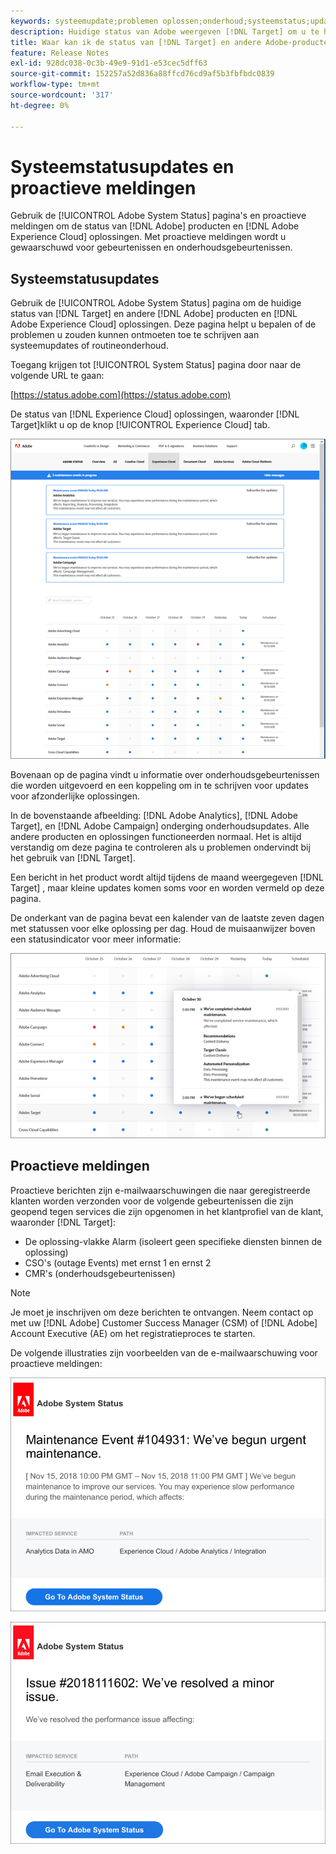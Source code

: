 ```yaml
---
keywords: systeemupdate;problemen oplossen;onderhoud;systeemstatus;update-status
description: Huidige status van Adobe weergeven [!DNL Target] om u te helpen bepalen of de problemen u zouden kunnen ontmoeten toe te schrijven zijn aan systeemupdates of routineonderhoud.
title: Waar kan ik de status van [!DNL Target] en andere Adobe-producten?
feature: Release Notes
exl-id: 928dc038-0c3b-49e9-91d1-e53cec5dff63
source-git-commit: 152257a52d836a88ffcd76cd9af5b3fbfbdc0839
workflow-type: tm+mt
source-wordcount: '317'
ht-degree: 0%

---
```


# Systeemstatusupdates en proactieve meldingen

Gebruik de [!UICONTROL Adobe System Status] pagina&#39;s en proactieve meldingen om de status van [!DNL Adobe] producten en [!DNL Adobe Experience Cloud] oplossingen. Met proactieve meldingen wordt u gewaarschuwd voor gebeurtenissen en onderhoudsgebeurtenissen.

## Systeemstatusupdates

Gebruik de [!UICONTROL Adobe System Status] pagina om de huidige status van [!DNL Target] en andere [!DNL Adobe] producten en [!DNL Adobe Experience Cloud] oplossingen. Deze pagina helpt u bepalen of de problemen u zouden kunnen ontmoeten toe te schrijven aan systeemupdates of routineonderhoud.

Toegang krijgen tot [!UICONTROL System Status] pagina door naar de volgende URL te gaan:

[https://status.adobe.com](https://status.adobe.com)

De status van [!DNL Experience Cloud] oplossingen, waaronder [!DNL Target]klikt u op de knop [!UICONTROL Experience Cloud] tab.

![](assets/system_status.png)

Bovenaan op de pagina vindt u informatie over onderhoudsgebeurtenissen die worden uitgevoerd en een koppeling om in te schrijven voor updates voor afzonderlijke oplossingen.

In de bovenstaande afbeelding: [!DNL Adobe Analytics], [!DNL Adobe Target], en [!DNL Adobe Campaign] onderging onderhoudsupdates. Alle andere producten en oplossingen functioneerden normaal. Het is altijd verstandig om deze pagina te controleren als u problemen ondervindt bij het gebruik van [!DNL Target].

Een bericht in het product wordt altijd tijdens de maand weergegeven [!DNL Target] , maar kleine updates komen soms voor en worden vermeld op deze pagina.

De onderkant van de pagina bevat een kalender van de laatste zeven dagen met statussen voor elke oplossing per dag. Houd de muisaanwijzer boven een statusindicator voor meer informatie:

![](assets/system_status_indicator.png)

## Proactieve meldingen

Proactieve berichten zijn e-mailwaarschuwingen die naar geregistreerde klanten worden verzonden voor de volgende gebeurtenissen die zijn geopend tegen services die zijn opgenomen in het klantprofiel van de klant, waaronder [!DNL Target]:

* De oplossing-vlakke Alarm (isoleert geen specifieke diensten binnen de oplossing)
* CSO&#39;s (outage Events) met ernst 1 en ernst 2
* CMR&#39;s (onderhoudsgebeurtenissen)

>[!NOTE]
>
>Je moet je inschrijven om deze berichten te ontvangen. Neem contact op met uw [!DNL Adobe] Customer Success Manager (CSM) of [!DNL Adobe] Account Executive (AE) om het registratieproces te starten.

De volgende illustraties zijn voorbeelden van de e-mailwaarschuwing voor proactieve meldingen:

![Proactieve kennisgeving 1](/help/main/r-release-notes/assets/proactive-notification-1.png)

![Proactieve kennisgeving 2](/help/main/r-release-notes/assets/proactive-notification-2.png)
